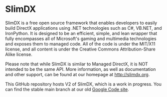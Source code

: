 SlimDX
======

SlimDX is a free open source framework that enables developers to easily build DirectX applications using .NET technologies such as C#, VB.NET, and IronPython. It is designed to be an efficient, simple, and lean wrapper that fully encompasses all of Microsoft's gaming and multimedia technologies and exposes them to managed code. All of the code is under the MIT/X11 license, and all content is under the Creative Commons Attribution-Share Alike license.

Please note that while SlimDX is similar to Managed DirectX, it is NOT intended to be the same API. More information, as well as documentation and other support, can be found at our homepage at http://slimdx.org.

This GitHub repository hosts V2 of SlimDX, which is a work in progress. You can find the stable main branch at our old [Google Code site](http://code.google.com/p/slimdx/).